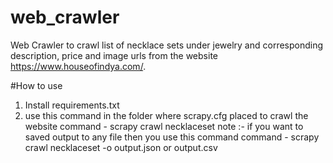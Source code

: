 # web_crawler
Web Crawler to crawl list of necklace sets under jewelry and corresponding description, price and image urls from the website https://www.houseofindya.com/. 



#How to use
1. Install requirements.txt
2. use this command in the folder where scrapy.cfg placed to crawl the website
	command - scrapy crawl necklaceset 
note :- if you want to saved output to any file then you use this command
	command - scrapy crawl necklaceset -o output.json or output.csv
